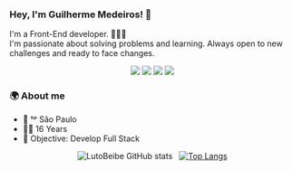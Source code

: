 
### Hey, I'm Guilherme Medeiros!  👋

I'm a Front-End developer. 👨🏻‍💻 <br>
I'm passionate about solving problems and learning. Always open to new challenges and ready to face changes.
<p>
<div align="center">
<a href="https://www.linkedin.com/in/guilherme-de-amorim-medeiros-2019341ba/"><img src="https://img.shields.io/badge/LinkedIn-0077B5?style=for-the-badge&logo=linkedin&logoColor=white"/></a> 
<a href="https://twitter.com/Medeirosx_"><img src="https://img.shields.io/badge/Twitter-1DA1F2?style=for-the-badge&logo=twitter&logoColor=white"/></a> 
<!--<a href="https://discord.com/"><img src="https://img.shields.io/badge/Discord-7289DA?style=for-the-badge&logo=discord&logoColor=white"/></a> -->
<a href="mailto:guilhermedeamorimmedeiros@yahoo.com.br?subject=Hello"><img src="https://img.shields.io/badge/Gmail-D14836?style=for-the-badge&logo=gmail&logoColor=white"/></a>
<a href="https://www.instagram.com/eh_guilherme/">
 <img src="https://img.shields.io/badge/Instagram-e2725b?style=for-the-badge&logo=Instagram&logoColor=white" />
</a>
</div>

### 🌍 About me 
- 📍 ˢᵖ  São Paulo 
- 🧑🏻 16 Years
- 🚀 Objective: Develop Full Stack

<div align="center">

![LutoBeibe GitHub stats](https://github-readme-stats.vercel.app/api?username=LutoBeibe&show_icons=true&theme=dracula) &nbsp;
[![Top Langs](https://github-readme-stats.vercel.app/api/top-langs/?username=LutoBeibe&layout=compact&theme=dracula)](https://github.com/LutoBeibe/github-readme-stats)
</div>
<!--
**LutoBeibe/LutoBeibe** is a ✨ _special_ ✨ repository because its `README.md` (this file) appears on your GitHub profile.

Here are some ideas to get you started:

- 🔭 I’m currently working on ...
- 🌱 I’m currently learning ...
- 👯 I’m looking to collaborate on ...
- 🤔 I’m looking for help with ...
- 💬 Ask me about ...
- 📫 How to reach me: ...
- 😄 Pronouns: ...
- ⚡ Fun fact: ...
-->
